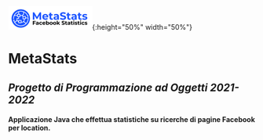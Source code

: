 ![](logo.png){:height="50%" width="50%"}
# MetaStats
## _Progetto di Programmazione ad Oggetti 2021-2022_
#### Applicazione Java che effettua statistiche su ricerche di pagine Facebook per location.

